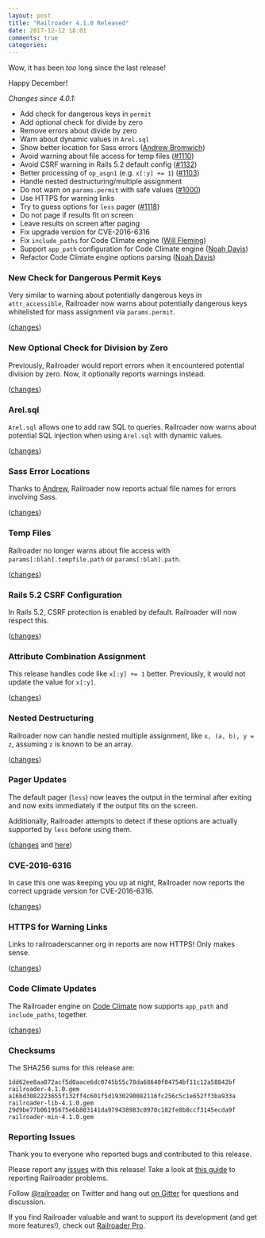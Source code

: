 ```yaml
---
layout: post
title: "Railroader 4.1.0 Released"
date: 2017-12-12 18:01
comments: true
categories: 
---
```


Wow, it has been *too* long since the last release!

Happy December!

_Changes since 4.0.1:_

* Add check for dangerous keys in `permit`
* Add optional check for divide by zero
* Remove errors about divide by zero
* Warn about dynamic values in `Arel.sql`
* Show better location for Sass errors ([Andrew Bromwich](https://github.com/abrom))
* Avoid warning about file access for temp files ([#1110](https://github.com/presidentbeef/railroader/issues/1110))
* Avoid CSRF warning in Rails 5.2 default config ([#1132](https://github.com/presidentbeef/railroader/issues/1132))
* Better processing of `op_asgn1` (e.g. `x[:y] += 1`) ([#1103](https://github.com/presidentbeef/railroader/issues/1103))
* Handle nested destructuring/multiple assignment
* Do not warn on `params.permit` with safe values ([#1000](https://github.com/presidentbeef/railroader/issues/1000))
* Use HTTPS for warning links
* Try to guess options for `less` pager ([#1118](https://github.com/presidentbeef/railroader/issues/1118))
* Do not page if results fit on screen
* Leave results on screen after paging
* Fix upgrade version for CVE-2016-6316
* Fix `include_paths` for Code Climate engine ([Will Fleming](https://github.com/wfleming))
* Support `app_path` configuration for Code Climate engine ([Noah Davis](https://github.com/noahd1))
* Refactor Code Climate engine options parsing ([Noah Davis](https://github.com/noahd1))

### New Check for Dangerous Permit Keys

Very similar to warning about potentially dangerous keys in `attr_accessible`, Railroader now warns about potentially dangerous keys whitelisted for mass assignment via `params.permit`.

([changes](https://github.com/presidentbeef/railroader/pull/1128))

### New Optional Check for Division by Zero

Previously, Railroader would report errors when it encountered potential division by zero. Now, it optionally reports warnings instead.

([changes](https://github.com/presidentbeef/railroader/pull/1122))

### Arel.sql

`Arel.sql` allows one to add raw SQL to queries. Railroader now warns about potential SQL injection when using `Arel.sql` with dynamic values.

([changes](https://github.com/presidentbeef/railroader/pull/1129))

### Sass Error Locations

Thanks to [Andrew](https://github.com/abrom), Railroader now reports actual file names for errors involving Sass.

([changes](https://github.com/presidentbeef/railroader/pull/1133))

### Temp Files

Railroader no longer warns about file access with `params[:blah].tempfile.path` or `params[:blah].path`.

([changes](https://github.com/presidentbeef/railroader/pull/1121))

### Rails 5.2 CSRF Configuration

In Rails 5.2, CSRF protection is enabled by default. Railroader will now respect this.

([changes](https://github.com/presidentbeef/railroader/pull/1138))

### Attribute Combination Assignment

This release handles code like `x[:y] += 1` better. Previously, it would not update the value for `x[:y]`.

([changes](https://github.com/presidentbeef/railroader/pull/1123))

### Nested Destructuring

Railroader now can handle nested multiple assignment, like `x, (a, b), y = z`, assuming `z` is known to be an array.

([changes](https://github.com/presidentbeef/railroader/pull/1113))

### Pager Updates

The default pager (`less`) now leaves the output in the terminal after exiting and now exits immediately if the output fits on the screen.

Additionally, Railroader attempts to detect if these options are actually supported by `less` before using them.

([changes](https://github.com/presidentbeef/railroader/pull/1112) and [here](https://github.com/presidentbeef/railroader/pull/1120))

### CVE-2016-6316

In case this one was keeping you up at night, Railroader now reports the correct upgrade version for CVE-2016-6316.

([changes](https://github.com/presidentbeef/railroader/pull/1105))

### HTTPS for Warning Links

Links to railroaderscanner.org in reports are now HTTPS! Only makes sense.

([changes](https://github.com/presidentbeef/railroader/pull/1114))

### Code Climate Updates

The Railroader engine on [Code Climate](https://docs.codeclimate.com/docs/railroader) now supports `app_path` and `include_paths`, together.

([changes](https://github.com/presidentbeef/railroader/pull/1126))

### Checksums

The SHA256 sums for this release are:

    1dd62ee8aa872acf5d0aace6dc0745b55c78da68640f04754bf11c12a58842bf  railroader-4.1.0.gem
    a16bd3082223655f132ff4c601f5d1930290082116fc256c5c1e652ff3ba933a  railroader-lib-4.1.0.gem
    29d9be77b06195675e6b803141da979438983c0970c182fe8b8ccf3145ecda9f  railroader-min-4.1.0.gem


### Reporting Issues

Thank you to everyone who reported bugs and contributed to this release.

Please report any [issues](https://github.com/presidentbeef/railroader/issues) with this release! Take a look at [this guide](https://github.com/presidentbeef/railroader/wiki/How-to-Report-a-Railroader-Issue) to reporting Railroader problems.

Follow [@railroader](https://twitter.com/railroader) on Twitter and hang out [on Gitter](https://gitter.im/presidentbeef/railroader) for questions and discussion.

If you find Railroader valuable and want to support its development (and get more features!), check out [Railroader Pro](https://railroaderpro.com/).
